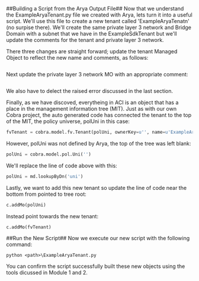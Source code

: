 ##Building a Script from the Arya Output File##
Now that we understand the ExampleAryaTenant.py file we created with Arya, lets turn it into a useful script. We'll use this file to create a new tenant called 'ExampleAryaTenatn' (no surpise there). We'll create the same private layer 3 network and Bridge Domain with a subnet that we have in the ExampleSdkTenant but we'll update the comments for the tenant and private layer 3 network.

There three changes are straight forward; update the tenant Managed Object to reflect the new name and comments, as follows:
```python

```

Next update the private layer 3 network MO with an appropriate comment:
```python

```

We also have to delect the raised error discussed in the last section.

Finally, as we have discoved, everytheing in ACI is an object that has a place in the management information tree (MIT).  Just as with our own Cobra project, the auto generated code has connected the tenant to the top of the MIT, the policy universe, polUni in this case:
```python
fvTenant = cobra.model.fv.Tenant(polUni, ownerKey=u'', name=u'ExampleAryaTenant', descr=u'My first SDK Tenant', ownerTag=u'')
```

However, polUni was not defined by Arya, the top of the tree was left blank:
```python
polUni = cobra.model.pol.Uni('')
```

We'll replace the line of code above with this:
```python
polUni = md.lookupByDn('uni')
```

Lastly, we want to add this new tenant so update the line of code near the bottom from pointed to tree root:
```python
c.addMo(polUni)
```
Instead point towards the new tenant:
```python
c.addMo(fvTenant)
```

##Run the New Script##
Now we execute our new script with the following command:
```
python <path>\ExampleAryaTenant.py
```

You can confirm the script successfully built these new objects using the tools dicussed in Module 1 and 2.
